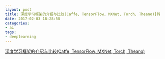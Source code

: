 ```yaml
---
layout: post
title: 深度学习框架的介绍与比较(Caffe, TensorFlow, MXNet, Torch, Theano)[转]
date: 2017-02-03 18:28:58
categories:
- ai
tags:
- deeplearning
---
```


[深度学习框架的介绍与比较(Caffe, TensorFlow, MXNet, Torch, Theano)](http://blog.csdn.net/qiexingqieying/article/details/51734347)